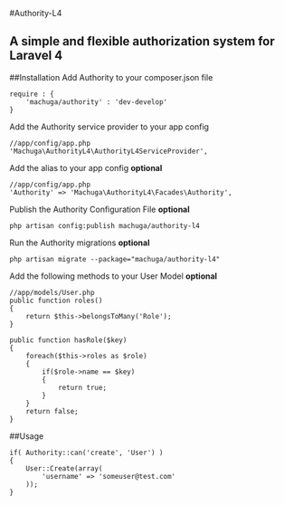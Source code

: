 #Authority-L4
## A simple and flexible authorization system for Laravel 4

##Installation
Add Authority to your composer.json file

	require : {
        'machuga/authority' : 'dev-develop'
    }

Add the Authority service provider to your app config

	//app/config/app.php
	'Machuga\AuthorityL4\AuthorityL4ServiceProvider',

Add the alias to your app config **optional**

	//app/config/app.php
	'Authority' => 'Machuga\AuthorityL4\Facades\Authority',

Publish the Authority Configuration File **optional**

	php artisan config:publish machuga/authority-l4

Run the Authority migrations **optional**

	php artisan migrate --package="machuga/authority-l4"

Add the following methods to your User Model **optional**

	//app/models/User.php
	public function roles()
    {
        return $this->belongsToMany('Role');
    }

	public function hasRole($key)
	{
		foreach($this->roles as $role)
		{
			if($role->name == $key)
			{
				return true;
			}
		}
		return false;
	}

##Usage

	if( Authority::can('create', 'User') )
	{
		User::Create(array(
			'username' => 'someuser@test.com'
		));	
	}